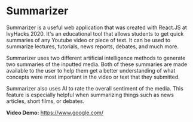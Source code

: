# Summarizer

Summarizer is a useful web application that was created with React.JS at IvyHacks 2020. It's an educational tool that allows students to get quick summaries of any Youtube video or piece of text. It can be used to summarize lectures, tutorials, news reports, debates, and much more.

Summarizer uses two different artificial intelligence methods to generate two summaries of the inputted media. Both of these summaries are made available to the user to help them get a better understanding of what concepts were most important in the video or text that they submitted.

Summarizer also uses AI to rate the overall sentiment of the media. This feature is especially helpful when summarizing things such as news articles, short films, or debates.

**Video Demo:** https://www.google.com/